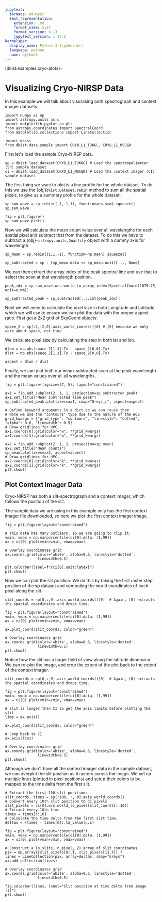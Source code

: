 ```yaml
---
jupytext:
  formats: md:myst
  text_representation:
    extension: .md
    format_name: myst
    format_version: 0.13
    jupytext_version: 1.17.2
kernelspec:
  display_name: Python 3 (ipykernel)
  language: python
  name: python3
---
```


(dkist:examples:cryo-plots)=
# Visualizing Cryo-NIRSP Data

In this example we will talk about visualising both spectrograph and context imager datasets.

```{code-cell} ipython3
import numpy as np
import astropy.units as u
import matplotlib.pyplot as plt
from astropy.coordinates import SpectralCoord
from matplotlib.collections import LineCollection

import dkist
from dkist.data.sample import CRYO_L1_TJKGC, CRYO_L1_MSCGD
```

First let's load the sample Cryo-NIRSP data.

```{code-cell} ipython3
sp = dkist.load_dataset(CRYO_L1_TJKGC) # Load the spectropolimeter (SP) sample dataset
ci = dkist.load_dataset(CRYO_L1_MSCGD) # Load the context imager (CI) sample dataset
```

The first thing we want to plot is a line profile for the whole dataset.
To do this we use the {obj}`dkist.Dataset.rebin` method to sum all the spatial pixels, to give us a summary profile for the whole dataset.

```{code-cell} ipython3
sp_sum_wave = sp.rebin((-1,-1,1), function=np.sum).squeeze()
sp_sum_wave
```

```{code-cell} ipython3
fig = plt.figure()
sp_sum_wave.plot()
```

Now we will calculate the mean count value over all wavelengths for each spatial pixel and subtract that from the dataset.
To do this we have to subtract a {obj}`~astropy.units.Quantity` object with a dummy axis for wavelength.

```{code-cell} ipython3
sp_mean = sp.rebin((1,1,-1), function=np.mean).squeeze()
```

```{code-cell} ipython3
sp_subtracted = sp - (sp_mean.data << sp_mean.unit)[..., None]
```

We can then extract the array index of the peak spectral line and use that to select the scan at that wavelength position.

```{code-cell} ipython3
peak_idx = sp_sum_wave.wcs.world_to_array_index(SpectralCoord(1079.75, unit=u.nm))

sp_subtracted_peak = sp_subtracted[:,:,int(peak_idx)]
```

Next we will need to calculate the pixel size in both Longitude and Latitude, which we will use to ensure we can plot the data with the proper aspect ratio.
First get a 2x2 grid of SkyCoord objects:

```{code-cell} ipython3
space_2 = sp[:2,:2,0].axis_world_coords()[0] # [0] because we only care about space, not time
```

 We calculate pixel size by calculating the step in both lat and lon.

```{code-cell} ipython3
dlon = np.abs(space_2[1,1].Tx - space_2[0,0].Tx)
dlat = np.abs(space_2[1,1].Ty - space_2[0,0].Ty)

aspect = dlon / dlat
```

Finally, we can plot both our mean-subtracted scan at the peak wavelength and the mean values over all all wavelengths.

```{code-cell} ipython3
fig = plt.figure(figsize=(7, 5), layout="constrained")

ax1 = fig.add_subplot(2, 1, 1, projection=sp_subtracted_peak)
ax1.set_title("Mean subtracted line peak")
sp_subtracted_peak.plot(axes=ax1, cmap="Greys_r", aspect=aspect)

# Define keyword arguments in a dict so we can reuse them
# Note we use the "contours" type due to the nature of the WCS
grid_kwargs = {"grid_type": "contours", "linestyle": "dotted", "alpha": 0.6, "linewidth": 0.5}
# Draw gridlines for HPC.
ax1.coords[0].grid(color="w", **grid_kwargs)
ax1.coords[1].grid(color="w", **grid_kwargs)

ax2 = fig.add_subplot(2, 1, 2, projection=sp_mean)
ax2.set_title("Mean counts")
sp_mean.plot(axes=ax2, aspect=aspect)
# Draw gridlines for HPC.
ax2.coords[0].grid(color="k", **grid_kwargs)
ax2.coords[1].grid(color="k", **grid_kwargs)
plt.show()
```

## Plot Context Imager Data

Cryo-NIRSP has both a slit-spectrograph and a context imager, which follows the position of the slit.

The sample data we are using in this example only has the first context imager file downloaded, so here we plot the first context imager image.

```{code-cell} ipython3
fig = plt.figure(layout="constrained")

# This data has many outliers, so we are going to clip it.
vmin, vmax = np.nanpercentile(ci[0].data, [1,99])
ax = ci[0].plot(vmin=vmin, vmax=vmax)

# Overlay coordinates grid
ax.coords.grid(color='white', alpha=0.6, linestyle='dotted',
               linewidth=0.5)

plt.colorbar(label=f"{ci[0].unit:latex}")
plt.show()
```

Now we can plot the slit position. We do this by taking the first raster step position of the sp dataset and computing the world coordinates of each pixel along the slit.

```{code-cell} ipython3
slit_coords = sp[0,:,0].axis_world_coords()[0]  # Again, [0] extracts the spatial coordinates and drops time.

fig = plt.figure(layout="constrained")
vmin, vmax = np.nanpercentile(ci[0].data, [1,99])
ax = ci[0].plot(vmin=vmin, vmax=vmax)

ax.plot_coord(slit_coords, color="green")

# Overlay coordinates grid
ax.coords.grid(color='white', alpha=0.6, linestyle='dotted',
               linewidth=0.5)
plt.show()
```

Notice how the slit has a larger field of view along the latitude dimension. We can re-plot the image, and crop the extent of the plot back to the extent of the context imager.

```{code-cell} ipython3
slit_coords = sp[0,:,0].axis_world_coords()[0]  # Again, [0] extracts the spatial coordinates and drops time.

fig = plt.figure(layout="constrained")
vmin, vmax = np.nanpercentile(ci[0].data, [1,99])
ax = ci[0].plot(vmin=vmin, vmax=vmax)

# Slit is longer than CI so get the axis limits before plotting the slit
lims = ax.axis()

ax.plot_coord(slit_coords, color="green")

# Crop back to CI
ax.axis(lims)

# Overlay coordinates grid
ax.coords.grid(color='white', alpha=0.6, linestyle='dotted',
               linewidth=0.5)
plt.show()
```

Although we don't have all the context imager data in the sample dataset, we can overplot the slit position as it rasters across the image.
We set up multiple lines (plotted in pixel positions) and setup their colors to be mapped to the time delta from the first slit.

```{code-cell} ipython3
# Extract the first 100 slit positions
slit_coords, times = sp[:100, :, 0].axis_world_coords()
# Convert every 10th slit position to CI pixels
slit_pixels = ci[0].wcs.world_to_pixel(slit_coords[::10])
# Extract every 10th time
times = times[::10]
# Calculate the time delta from the first slit time.
deltas = (times - times[0]).to_value(u.s)
```

```{code-cell} ipython3
fig = plt.figure(layout="constrained")
vmin, vmax = np.nanpercentile(ci[0].data, [1,99])
ax = ci[0].plot(vmin=vmin, vmax=vmax)

# Construct a (n_slits, n_pixel, 2) array of slit coordinates
pix = np.array([slit_pixels[0].T, slit_pixels[1].T]).T
lines = LineCollection(pix, array=deltas, cmap="Greys")
ax.add_collection(lines)

# Overlay coordinates grid
ax.coords.grid(color='white', alpha=0.6, linestyle='dotted',
               linewidth=0.5)

fig.colorbar(lines, label="Slit position at time delta from image [s]")
plt.show()
```
